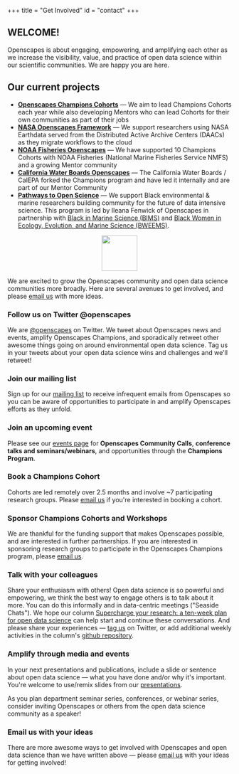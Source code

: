+++
title = "Get Involved"
id = "contact"
+++

## WELCOME!
Openscapes is about engaging, empowering, and amplifying each other as we increase the visibility, value, and practice of open data science within our scientific communities. We are happy you are here. 

## Our current projects

- [**Openscapes Champions Cohorts**](https://openscapes.org/champions) — We aim to lead Champions Cohorts each year while also developing Mentors who can lead Cohorts for their own communities as part of their jobs
- [**NASA Openscapes Framework**](https://nasa-openscapes.github.io) — We support researchers using NASA Earthdata served from the Distributed Active Archive Centers (DAACs) as they migrate workflows to the cloud
- [**NOAA Fisheries Openscapes**](https://nmfs-openscapes.github.io) — We have supported 10 Champions Cohorts with NOAA Fisheries (National Marine Fisheries Service NMFS) and a growing Mentor community
- [**California Water Boards Openscapes**](https://cawaterboarddatacenter.github.io/swrcb-openscapes/) — The California Water Boards / CalEPA forked the Champions program and have led it internally and are part of our Mentor Community
- [**Pathways to Open Science**](https://openscapes.github.io/pathways-to-open-science/) — We support Black environmental & marine researchers building community for the future of data intensive science. This program is led by Ileana Fenwick of Openscapes in partnership with [Black in Marine Science (BIMS)](https://www.blackinmarinescience.org/) and [Black Women in Ecology, Evolution, and Marine Science (BWEEMS)](https://www.bweems.org/).


<!---
We welcome you to engage however best works for you! We are @openscapes on [Twitter](https://twitter.com/openscapes), [Medium](https://medium.com/@openscapes), and [Github](https://github.com/openscapes).** 

--->

<center><img src="/img/horst_openscapes_mountains_salmon.png" width="80px"></center>

We are excited to grow the Openscapes community and open data science communities more broadly. Here are several avenues to get involved, and please [email us](mailto:hello@openscapes.org) with more ideas. 

### Follow us on Twitter @openscapes

We are [@openscapes](https://twitter.com/openscapes) on Twitter. We tweet about Openscapes news and events, amplify Openscapes Champions, and sporadically retweet other awesome things going on around environmental open data science. Tag us in your tweets about your open data science wins and challenges and we'll retweet!

### Join our mailing list

Sign up for our [mailing list](https://docs.google.com/forms/d/e/1FAIpQLSdgVXRp3V-w94GPWkR31RUfyBl37EphdQSlCOcnyeNlf8OLWw/viewform?usp=sf_link) to receive infrequent emails from Openscapes so you can be aware of opportunities to participate in and amplify Openscapes efforts as they unfold.

### Join an upcoming event

Please see our [events page](https://openscapes.github.io/events) for **Openscapes Community Calls**, **conference talks and seminars/webinars**, and opportunities through the **Champions Program**. 

### Book a Champions Cohort

Cohorts are led remotely over 2.5 months and involve ~7 participating research groups. Please [email us](mailto:hello@openscapes.org) if you're interested in booking a cohort.

### Sponsor Champions Cohorts and Workshops

We are thankful for the funding support that makes Openscapes possible, and are interested in further partnerships. If you are interested in sponsoring research groups to participate in the Openscapes Champions program, please [email us](mailto:hello@openscapes.org).

### Talk with your colleagues

Share your enthusiasm with others! Open data science is so powerful and empowering, we think the best way to engage others is to talk about it more. You can do this informally and in data-centric meetings ("Seaside Chats"). We hope our column [Supercharge your research: a ten-week plan for open data science](https://www.nature.com/articles/d41586-019-03335-4) can help start and continue these conversations. And please share your experiences — [tag us](https://twitter.com/openscapes) on Twitter, or add additional weekly activities in the column's [github repository](https://github.com/Openscapes/supercharge-research). 

### Amplify through media and events

In your next presentations and publications, include a slide or sentence about open data science — what you have done and/or why it's important. You're welcome to use/remix slides from our [presentations](/media).

As you plan department seminar series, conferences, or webinar series, consider inviting Openscapes or others from the open data science community as a speaker! 

<!--
### Build and join local communities
Allison's tidy tuesday post
Additionally, there are many ways you can [help build and strengthen communities at your institution](/blog/2018/11/06/build-communities/).  


Our roots are in better science in less time. Here are some of the ways that is put into practice: 

https://scholar.google.com/scholar?cites=12740744150044759412&as_sdt=2005&sciodt=0,5&hl=en

https://www.tandfonline.com/doi/full/10.1080/08920753.2021.1846155


--->

### Email us with your ideas

There are more awesome ways to get involved with Openscapes and open data science than we have written above — please [email us](mailto:hello@openscapes.org) with your ideas for getting involved! 

<br> 
